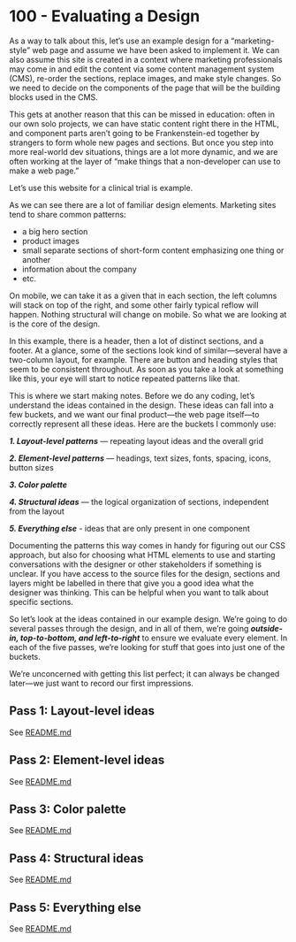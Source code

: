 # 100 - Evaluating a Design

As a way to talk about this, let’s use an example design for a “marketing-style” web page and assume we have been asked to implement it. We can also assume this site is created in a context where marketing professionals may come in and edit the content via some content management system (CMS), re-order the sections, replace images, and make style changes. So we need to decide on the components of the page that will be the building blocks used in the CMS.

This gets at another reason that this can be missed in education: often in our own solo projects, we can have static content right there in the HTML, and component parts aren’t going to be Frankenstein-ed together by strangers to form whole new pages and sections. But once you step into more real-world dev situations, things are a lot more dynamic, and we are often working at the layer of “make things that a non-developer can use to make a web page.”

Let’s use this website for a clinical trial is example. 



As we can see there are a lot of familiar design elements. Marketing sites tend to share common patterns:

- a big hero section
- product images
- small separate sections of short-form content emphasizing one thing or another
- information about the company
- etc.

On mobile, we can take it as a given that in each section, the left columns will stack on top of the right, and some other fairly typical reflow will happen. Nothing structural will change on mobile. So what we are looking at is the core of the design.

In this example, there is a header, then a lot of distinct sections, and a footer. At a glance, some of the sections look kind of similar—several have a two-column layout, for example. There are button and heading styles that seem to be consistent throughout. As soon as you take a look at something like this, your eye will start to notice repeated patterns like that.

This is where we start making notes. Before we do any coding, let’s understand the ideas contained in the design. These ideas can fall into a few buckets, and we want our final product—the web page itself—to correctly represent all these ideas. Here are the buckets I commonly use:

***1. Layout-level patterns*** — repeating layout ideas and the overall grid

***2. Element-level patterns*** — headings, text sizes, fonts, spacing, icons, button sizes

***3. Color palette***

***4. Structural ideas*** — the logical organization of sections, independent from the layout

***5. Everything else*** - ideas that are only present in one component

Documenting the patterns this way comes in handy for figuring out our CSS approach, but also for choosing what HTML elements to use and starting conversations with the designer or other stakeholders if something is unclear. If you have access to the source files for the design, sections and layers might be labelled in there that give you a good idea what the designer was thinking. This can be helpful when you want to talk about specific sections.

So let’s look at the ideas contained in our example design. We’re going to do several passes through the design, and in all of them, we’re going ***outside-in, top-to-bottom, and left-to-right*** to ensure we evaluate every element. In each of the five passes, we’re looking for stuff that goes into just one of the buckets.

We’re unconcerned with getting this list perfect; it can always be changed later—we just want to record our first impressions.

## Pass 1: Layout-level ideas

See [README.md](./100/README.md)

## Pass 2: Element-level ideas

See [README.md](./200/README.md)

## Pass 3: Color palette

See [README.md](./300/README.md)

## Pass 4: Structural ideas

See [README.md](./400/README.md)

## Pass 5: Everything else

See [README.md](./500/README.md)
